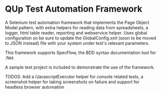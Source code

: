 # QUp Test Automation Framework
A Selenium test automation framework that implements the Page Object Model pattern, with extra helpers for reading data from spreadsheets, a logger, html table reader, reporting and webservice helper. Uses global configuration so be sure to update the GlobalConfig.xml (soon to be moved to JSON instead) file with your system under test's relevant parameters.

This framework supports SpecFlow, the BDD syntax documentation tool for .Net. 

A sample test project is included to demonstrate the use of the framework. 

TODOS:
Add a IJavascriptExecutor helper for console related tests, a screenshot helper for taking screenshots on failure
and support for headless browser automation
